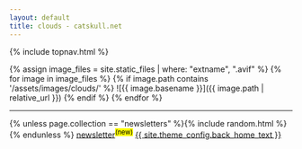 ```yaml
---
layout: default
title: clouds - catskull.net
---
```

{% include topnav.html %}

{% assign image_files = site.static_files | where: "extname", ".avif" %}
{% for image in image_files %}
  {% if image.path contains '/assets/images/clouds/' %}
![{{ image.basename }}]({{ image.path | relative_url }})
  {% endif %}
{% endfor %}

<hr class="final">
<div style="text-align:center;">
  <page-likes></page-likes>
</div>
<page-replies open default="https://catskull.net/public/images/outlook_express-4.png"></page-replies>

<footer style="float: right;">
  {% unless page.collection == "newsletters" %}{% include random.html %}{% endunless %}
  <a href="/newsletter">newsletter</a><sup><mark>(new)</mark></sup>
  <a href="/">{{ site.theme_config.back_home_text }}</a>
</footer>

<script src="https://catskull.net/public/js/components/replies.js"></script>
<script src="https://catskull.net/public/js/components/likes.js"></script>
